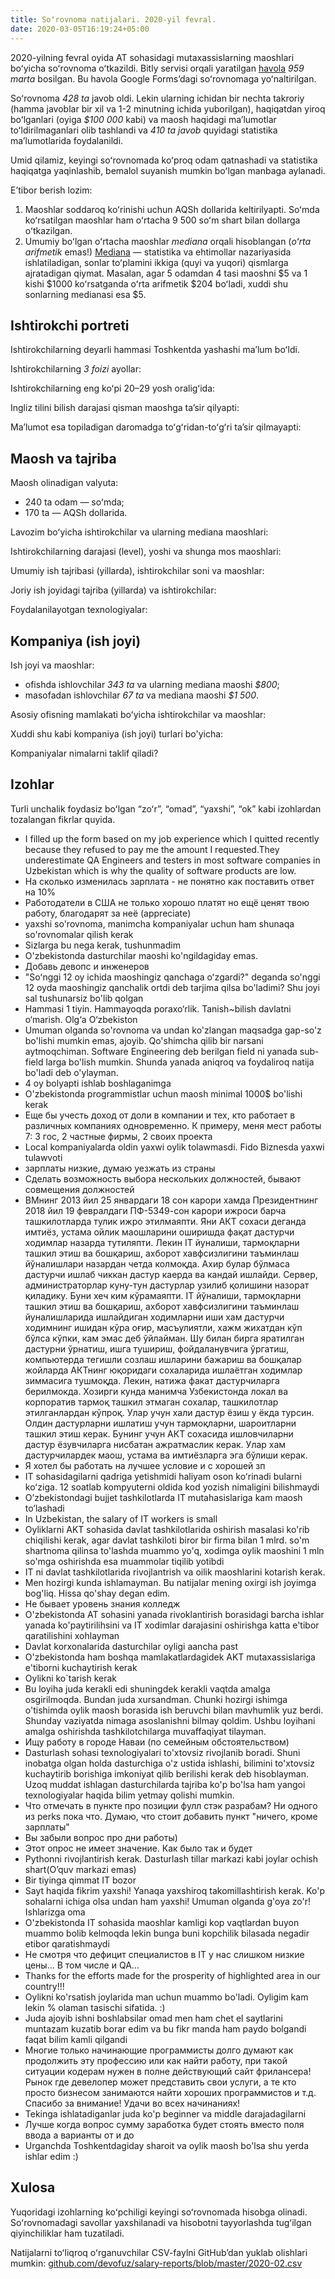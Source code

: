 ```yaml
---
title: Soʻrovnoma natijalari. 2020-yil fevral.
date: 2020-03-05T16:19:24+05:00
---
```


2020-yilning fevral oyida AT sohasidagi mutaxassislarning maoshlari boʻyicha soʻrovnoma oʻtkazildi. Bitly servisi orqali yaratilgan [havola](http://bit.ly/uzb-it-salaries-2020-02) _959 marta_ bosilgan. Bu havola Google Formsʼdagi soʻrovnomaga yoʻnaltirilgan.

<!-- prettier-ignore -->
Soʻrovnoma _428 ta_ javob oldi. Lekin ularning ichidan bir nechta takroriy (hamma javoblar bir xil va 1-2 minutning ichida yuborilgan), haqiqatdan yiroq boʻlganlari (oyiga _$100 000_ kabi) va maosh haqidagi maʼlumotlar toʻldirilmaganlari olib tashlandi va _410 ta javob_ quyidagi statistika maʼlumotlarida foydalanildi.

Umid qilamiz, keyingi soʻrovnomada koʻproq odam qatnashadi va statistika haqiqatga yaqinlashib, bemalol suyanish mumkin boʻlgan manbaga aylanadi.

Eʼtibor berish lozim:

1. Maoshlar soddaroq koʻrinishi uchun AQSh dollarida keltirilyapti. Soʻmda koʻrsatilgan maoshlar ham oʻrtacha 9 500 soʻm shart bilan dollarga oʻtkazilgan.
2. Umumiy boʻlgan oʻrtacha maoshlar _mediana_ orqali hisoblangan (_oʻrta arifmetik_ emas!) [Mediana](https://en.wikipedia.org/wiki/Median) — statistika va ehtimollar nazariyasida ishlatiladigan, sonlar toʻplamini ikkiga (quyi va yuqori) qismlarga ajratadigan qiymat. Masalan, agar 5 odamdan 4 tasi maoshni $5 va 1 kishi $1000 koʻrsatganda oʻrta arifmetik $204 boʻladi, xuddi shu sonlarning medianasi esa $5.

## Ishtirokchi portreti

Ishtirokchilarning deyarli hammasi Toshkentda yashashi maʼlum boʻldi.

<canvas id="chart-regions"></canvas>

<script>
    var ctx = document.getElementById('chart-regions').getContext('2d');
    var chart = new Chart(ctx, {
        type: 'horizontalBar',
        data: {
            labels: [
                'Andijon viloyati',
                'Buxoro viloyati',
                'Jizzax viloyati',
                'Qashqadaryo viloyati',
                'Navoiy viloyati',
                'Namangan viloyati',
                'Qoraqalpogʻiston Respublikasi',
                'Samarqand viloyati',
                'Surxandaryo viloyati',
                'Toshkent shahri',
                'Toshkent viloyati',
                'Fargʻona viloyati',
                'Xorazm viloyati'
            ],
            datasets: [{
                label: 'Ishtirokchilar',
                data: [4, 1, 2, 2, 1, 5, 2, 6, 2, 358, 10, 10, 7],
                borderWidth: 0,
                backgroundColor: '#708090'
            }]
        }
    });
</script>

Ishtirokchilarning _3 foizi_ ayollar:

<canvas id="chart-gender"></canvas>

<script>
    var ctx = document.getElementById('chart-gender').getContext('2d');
    var chart = new Chart(ctx, {
        type: 'pie',
        data: {
            labels: [
                'Ayollar',
                'Erkaklar'
            ],
            datasets: [{
                label: 'Ishtirokchilar',
                data: [13, 397],
                borderWidth: 0,
                backgroundColor: ['rgb(54, 162, 235)', 'rgb(255, 205, 86)']
            }]
        },
        options: {
            cutoutPercentage: 50
        }
    });
</script>

Ishtirokchilarning eng koʻpi 20–29 yosh oraligʻida:

<canvas id="chart-age-intervals"></canvas>

<script>
    var ctx = document.getElementById('chart-age-intervals').getContext('2d');
    var chart = new Chart(ctx, {
        type: 'pie',
        data: {
            labels: [
                '10—19 yosh',
                '20—29 yosh',
                '30—39 yosh',
                '40—49 yosh'
            ],
            datasets: [{
                label: 'Ishtirokchilar',
                data: [11, 271, 121, 7],
                borderWidth: 0,
                backgroundColor: ['rgb(54, 162, 235)', 'rgba(75, 192, 192)', 'rgba(153, 102, 255)', 'rgba(255, 159, 64)']
            }]
        },
        options: {
            cutoutPercentage: 50
        }
    });
</script>

Ingliz tilini bilish darajasi qisman maoshga taʼsir qilyapti:

<canvas id="chart-english-levels"></canvas>

<script>
    var ctx = document.getElementById('chart-english-levels').getContext('2d');
    var chart = new Chart(ctx, {
        type: 'bar',
        data: {
            labels: [
                'Beginner',
                'Intermediate',
                'Upper Intermediate',
                'Advanced'
            ],
            datasets: [{
                label: 'Maosh',
                data: [589, 800, 1053, 1000],
                borderWidth: 0,
                backgroundColor: ['rgb(54, 162, 235)', 'rgba(75, 192, 192)', 'rgba(153, 102, 255)', 'rgba(255, 159, 64)']
            }]
        }
    });
</script>

Maʼlumot esa topiladigan daromadga toʻgʻridan-toʻgʻri taʼsir qilmayapti:

<canvas id="chart-education"></canvas>

<script>
    var ctx = document.getElementById('chart-education').getContext('2d');
    var chart = new Chart(ctx, {
        type: 'bar',
        data: {
            labels: [
                'Oʻrta',
                'Kollej',
                'Yakunlanmagan oliy',
                'Oliy'
            ],
            datasets: [
                {
                    label: 'Ishtirokchilar',
                    data: [17, 34, 85, 274],
                    borderWidth: 0,
                    backgroundColor: ['rgb(54, 162, 235)', 'rgba(75, 192, 192)', 'rgba(153, 102, 255)', 'rgba(255, 159, 64)']
                },
                {
                    label: 'Maosh',
                    data: [1053, 500, 632, 905],
                    borderWidth: 0,
                    backgroundColor: ['rgb(54, 162, 235)', 'rgba(75, 192, 192)', 'rgba(153, 102, 255)', 'rgba(255, 159, 64)']
                }
            ]
        }
    });
</script>

## Maosh va tajriba

Maosh olinadigan valyuta:

- 240 ta odam — soʻmda;
- 170 ta — AQSh dollarida.

Lavozim boʻyicha ishtirokchilar va ularning mediana maoshlari:

<canvas id="chart-positions-and-salaries" style="height: 600px"></canvas>

<script>
    var ctx = document.getElementById('chart-positions-and-salaries').getContext('2d');
    var backgroundColors = ['#C09BD8', '#E6E4CE', '#646881', '#686963', '#EED7C5', '#E2856E', '#CDACA1', '#CD8987', '#F1BB87', '#ABE188', '#5B8E7D', '#564256', '#7BA098', '#423B0B', '#BFB7B6', '#2C0703', '#DA9F93', '#07393C'];
    var chart = new Chart(ctx, {
        type: 'horizontalBar',
        data: {
            labels: [
                'Automation Engineer',
                'Business Analyst',
                'CIO',
                'CTO, Director of Engineering',
                'Data Scientist',
                'Database Administrator',
                'Designer',
                'DevOps Engineer',
                'ERP/CRM',
                'Hardware Engineer',
                'Network Engineer',
                'Product Manager',
                'Project Manager',
                'QA Engineer',
                'Software Engineer',
                'System Administrator',
                'System Architect',
                'Team Lead'
            ],
            datasets: [
                {
                    label: 'Ishtirokchilar',
                    data: [1, 1, 1, 20, 8, 2, 30, 4, 3, 2, 2, 4, 13, 15, 258, 4, 14, 28],
                    borderWidth: 0,
                    backgroundColor: backgroundColors
                },
                {
                    label: 'Maosh',
                    data: [316, 526, 632, 1434, 895, 395, 1389, 1000, 1474, 1132, 868, 1105, 1053, 526, 795, 820, 487, 1126],
                    borderWidth: 0,
                    backgroundColor: backgroundColors
                }
            ]
        }
    });
</script>

Ishtirokchilarning darajasi (level), yoshi va shunga mos maoshlari:

<canvas id="chart-levels-and-salaries"></canvas>

<script>
    var ctx = document.getElementById('chart-levels-and-salaries').getContext('2d');
    var chart = new Chart(ctx, {
        type: 'horizontalBar',
        data: {
            labels: [
                'Junior',
                'Middle',
                'Senior',
                'Lead'
            ],
            datasets: [
                {
                    label: 'Ishtirokchilar',
                    data: [76, 188, 108, 35],
                    borderWidth: 0,
                    backgroundColor: '#E55934'
                },
                {
                    label: 'Yosh',
                    data: [23, 25, 30, 32],
                    borderWidth: 0,
                    backgroundColor: '#7871AA'
                },
                {
                    label: 'Maosh',
                    data: [316, 750, 1298, 1600],
                    borderWidth: 0,
                    backgroundColor: '#5BC0EB'
                }
            ]
        }
    });
</script>

Umumiy ish tajribasi (yillarda), ishtirokchilar soni va maoshlar:

<canvas id="chart-experience-and-salaries"></canvas>

<script>
    var ctx = document.getElementById('chart-experience-and-salaries').getContext('2d');
    var chart = new Chart(ctx, {
        type: 'horizontalBar',
        data: {
            labels: [
                '<1',
                '1-3',
                '3-5',
                '5-7',
                '7-10',
                '>10'
            ],
            datasets: [
                {
                    label: 'Ishtirokchilar',
                    data: [41, 135, 81, 46, 52, 55],
                    borderWidth: 0,
                    backgroundColor: '#E55934'
                },
                {
                    label: 'Maosh',
                    data: [316, 526, 947, 1076, 1316, 1579],
                    borderWidth: 0,
                    backgroundColor: '#5BC0EB'
                }
            ]
        }
    });
</script>

Joriy ish joyidagi tajriba (yillarda) va ishtirokchilar:

<canvas id="chart-experience-at-current-company"></canvas>

<script>
    var ctx = document.getElementById('chart-experience-at-current-company').getContext('2d');
    var chart = new Chart(ctx, {
        type: 'horizontalBar',
        data: {
            labels: [
                '<1',
                '1-3',
                '3-5',
                '5-7',
                '7-10',
                '>10'
            ],
            datasets: [
                {
                    label: 'Ishtirokchilar',
                    data: [168, 153, 45, 17, 19, 8],
                    borderWidth: 0,
                    backgroundColor: '#E55934'
                },
                {
                    label: 'Maosh',
                    data: [526, 1000, 1158, 1579, 1000, 1053],
                    borderWidth: 0,
                    backgroundColor: '#5BC0EB'
                }
            ]
        }
    });
</script>

Foydalanilayotgan texnologiyalar:

<canvas id="chart-technologies" style="height: 700px"></canvas>

<script>
    var ctx = document.getElementById('chart-technologies').getContext('2d');
    var chart = new Chart(ctx, {
        type: 'horizontalBar',
        data: {
            labels: [
                'PHP',
                'Frontend Development (JavaScript/TypeScript)',
                'Web (HTML/CSS)',
                'C#/.NET',
                'Java/Scala',
                'iOS (Swift/Objective C)',
                'C/C++',
                'Game Development (Unity/Unreal Engine)',
                'SQL/PL-SQL',
                'Python',
                'Selenium',
                'Cordova',
                'Ionic',
                '1C',
                'Vue.js',
                'AWS',
                'Ruby',
                'Delphi',
                'Android (Kotlin/Java)',
                'MERN',
                'Golang',
                'React',
                'React Native',
                'Flutter',
                'Cisco',
                'Node.js',
                'ActionScript3',
                'ABAP',
                'Clojure',
                'Dart',
                'IIS',
                'Yii 2',
                'Django',
                'Qt Framework'
            ],
            datasets: [
                {
                    label: 'Ovozlar',
                    data: [92, 141, 158, 56, 91, 34, 34, 3, 102, 75, 1, 1, 1, 1, 1, 1, 1, 3, 63, 1, 12, 4, 2, 1, 1, 6, 1, 4, 1, 1, 1, 1, 1, 1],
                    borderWidth: 0,
                    backgroundColor: '#7F96FF'
                }
            ]
        }
    });
</script>

## Kompaniya (ish joyi)

Ish joyi va maoshlar:

<!-- prettier-ignore -->
- ofishda ishlovchilar _343 ta_ va ularning mediana maoshi _$800_;
- masofadan ishlovchilar _67 ta_ va mediana maoshi _$1 500_.

Asosiy ofisning mamlakati boʻyicha ishtirokchilar va maoshlar:

<canvas id="chart-office-locations-and-salaries"></canvas>

<script>
    var ctx = document.getElementById('chart-office-locations-and-salaries').getContext('2d');
    var backgroundColors = ['#C09BD8', '#E6E4CE', '#646881', '#686963', '#EED7C5', '#E2856E', '#CDACA1', '#CD8987', '#F1BB87', '#ABE188', '#5B8E7D'];
    var chart = new Chart(ctx, {
        type: 'horizontalBar',
        data: {
            labels: [
                'Freelance', 
                'Yevropa', 
                'Isroil', 
                'Malaysia', 
                'BAA', 
                'Rossiya Federatsiyasi', 
                'Singapur', 
                'MDH', 
                'AQSh', 
                'Oʻzbekiston', 
                'Janubiy Koreya'
            ],
            datasets: [
                {
                    label: 'Ishtirokchilar',
                    data: [1, 30, 1, 7, 1, 23, 2, 3, 40, 298, 4],
                    borderWidth: 0,
                    backgroundColor: backgroundColors
                },
                {
                    label: 'Maosh',
                    data: [1579, 1487, 900, 900, 1000, 1200, 1705, 1474, 1842, 658, 1050],
                    borderWidth: 0,
                    backgroundColor: backgroundColors
                }
            ]
        }
    });
</script>

Xuddi shu kabi kompaniya (ish joyi) turlari bo'yicha:

<canvas id="chart-company-type-and-salaries"></canvas>

<script>
    var ctx = document.getElementById('chart-company-type-and-salaries').getContext('2d');
    var chart = new Chart(ctx, {
        type: 'horizontalBar',
        data: {
            labels: [
                'Outsourcing', 
                'Outstaffing', 
                'Davlat tashkiloti', 
                'Mahsulotga yoʻnaltirilgan', 
                'Xizmat koʻrsatuvchi', 
                'Startap'
            ],
            datasets: [
                {
                    label: 'Ishtirokchilar',
                    data: [71, 25, 75, 134, 18, 87],
                    borderWidth: 0,
                    backgroundColor: '#685762'
                },
                {
                    label: 'Maosh',
                    data: [1200, 842, 632, 903, 579, 800],
                    borderWidth: 0,
                    backgroundColor: '#9B9987'
                }
            ]
        }
    });
</script>

Kompaniyalar nimalarni taklif qiladi?

<canvas id="chart-benefits"></canvas>

<script>
    var ctx = document.getElementById('chart-benefits').getContext('2d');
    var chart = new Chart(ctx, {
        type: 'horizontalBar',
        data: {
            labels: [
                'Ofisda kofe, choy, pechenye',
                'Zarur texnika kompaniya hisobidan qoplanadi',
                'Yoʻlkira haqi qoplanadi: ommaviy transport yoki benzin',
                'Tugallangan loyihalardan bonus beriladi',
                'Ofisda ovqatlanish (tushlik)',
                'Masofadan ishlash imkoniyati',
                'Sportga chiqimlar qoplanadi (fitnes, basseyn)',
                'Aksiya yoki opsionlar beriladi',
                'Boshqa shahar yoki davlatga koʻchish uchun yordam beriladi'
            ],
            datasets: [
                {
                    label: 'Ovozlar',
                    data: [196, 229, 39, 115, 96, 141, 53, 45, 46],
                    borderWidth: 0,
                    backgroundColor: '#F68E5F'
                }
            ]
        }
    });
</script>

## Izohlar

Turli unchalik foydasiz boʻlgan “zoʻr”, “omad”, “yaxshi”, “ok” kabi izohlardan tozalangan fikrlar quyida.

<!-- prettier-ignore -->
- I filled up the form based on my job experience which I quitted recently because they refused to pay me the amount I requested.They underestimate QA Engineers and testers in most software companies in Uzbekistan which is why the quality of software products are low.
- На сколько изменилась зарплата - не понятно как поставить ответ на 10%
- Работодатели в США не только хорошо платят но ещё ценят твою работу, благодарят за неё (appreciate)
- yaxshi so'rovnoma, manimcha kompaniyalar uchun ham shunaqa so'rovnomalar qilish kerak
- Sizlarga bu nega kerak, tushunmadim
- O'zbekistonda dasturchilar maoshi ko'ngildagiday emas.
- Добавь девопс и инженеров
- "Soʻnggi 12 oy ichida maoshingiz qanchaga oʻzgardi?" deganda so'nggi 12 oyda maoshingiz qanchalik ortdi deb tarjima qilsa bo'ladimi? Shu joyi sal tushunarsiz bo'lib qolgan
- Hammasi 1 tiyin. Hammayoqda poraxo‘rlik. Tanish~bilish davlatni o‘marish. Olg‘a O‘zbekiston
- Umuman olganda so'rovnoma va undan ko'zlangan maqsadga gap-so'z bo'lishi mumkin emas, ajoyib. Qo'shimcha qilib bir narsani aytmoqchiman. Software Engineering deb berilgan field ni yanada sub-field larga bo'lish mumkin. Shunda yanada aniqroq va foydaliroq natija bo'ladi deb o'ylayman.
- 4 oy bolyapti ishlab boshlaganimga
- O'zbekistonda programmistlar uchun maosh minimal 1000$ bo'lishi kerak
- Еще бы учесть доход от доли в компании и тех, кто работает в различных компаниях одновременно. К примеру, меня мест работы 7: 3 гос, 2 частные фирмы, 2 своих проекта
- Local kompaniyalarda oldin yaxwi oylik tolawmasdi. Fido Biznesda yaxwi tulawvoti
- зарплаты низкие, думаю уезжать из страны
- Сделать возможность выбора нескольких должностей, бывают совмещения должностей
- ВМнинг 2013 йил 25 январдаги 18 сон карори хамда Президентнинг 2018 йил 19 февралдаги ПФ-5349-сон карори ижроси барча ташкилотларда тулик ижро этилмаяпти. Яни АКТ сохаси деганда имтиёз, устама ойлик маошларини оширишда фақат дастурчи ходимлар назарда тутиляпти. Лекин IT йуналиши, тармоқларни ташкил этиш ва бошқариш, ахборот хавфсизлигини таъминлаш йўналишлари назардан четда колмоқда. Ахир булар бўлмаса дастурчи ишлаб чиккан дастур каерда ва кандай ишлайди. Сервер, администраторлар куну-тун дастурлар узилиб қолишини назорат қиладику. Буни хеч ким кўрамаяпти.
  IT йўналиши, тармоқларни ташкил этиш ва бошқариш, ахборот хавфсизлигини таъминлаш йуналишларида ишлайдиган ходимларни иши хам дастурчи ходимнинг ишидан кўра оғир, масъулиятли, хажм жихатдан кўп бўлса кўпки, кам эмас деб ўйлайман. Шу билан бирга яратилган дастурни ўрнатиш, ишга тушириш, фойдаланувчига ўргатиш, компьютерда тегишли созлаш ишларини бажариш ва бошқалар жойларда АКТнинг юқоридаги сохаларида ишлаётган ходимлар зиммасига тушмоқда. Лекин, натижа факат дастурчиларга берилмокда.
  Хозирги кунда манимча Узбекистонда локал ва корпоратив тармоқ ташкил этмаган сохалар, ташкилотлар этилганлардан кўпроқ. Улар учун хали дастур ёзиш у ёкда турсин. Олдин дастурларни ишлатиш учун тармоқларни, шароитларни ташкил этиш керак.
  Бунинг учун АКТ сохасида ишловчиларни дастур ёзувчиларга нисбатан ажратмаслик керак. Улар хам дастурчилардек маош, устама ва имтиёзларга эга бўлиши керак.
- Я хотел бы работать на лучшее условие и с хорошей зп
- IT sohasidagilarni qadriga yetishmidi haliyam oson koʻrinadi bularni koʻziga. 12 soatlab kompyuterni oldida kod yozish nimaligini bilishmaydi
- Oʼzbekistondagi bujjet tashkilotlarda IT mutahasislariga kam maosh toʼlashadi
- In Uzbekistan, the salary of IT workers is small
- Oyliklarni AKT sohasida davlat tashkilotlarida oshirish masalasi ko'rib chiqilishi kerak, agar davlat tashkiloti biror bir firma bilan 1 mlrd. so'm shartnoma qilinsa to'lashda muammo yo'q, xodimga oylik maoshini 1 mln so'mga oshirishda esa muammolar tiqilib yotibdi
- IT ni davlat tashkilotlarida rivojlantrish va oilik maoshlarini kotarish kerak.
- Men hozirgi kunda ishlamayman. Bu natijalar mening oxirgi ish joyimga bog'liq. Hissa qo'shay degan edim.
- Не бывает уровень знания колледж
- O'zbekistonda AT sohasini yanada rivoklantirish borasidagi barcha ishlar yanada ko'paytirilihsini va IT xodimlar darajasini oshirishga katta e'tibor qaratilishini xohlayman
- Davlat korxonalarida dasturchilar oyligi aancha past
- O'zbekistonda ham boshqa mamlakatlardagidek AKT mutaxassislariga e'tiborni kuchaytirish kerak
- Oylikni ko`tarish kerak
- Bu loyiha juda kerakli edi shuningdek kerakli vaqtda amalga osgirilmoqda. Bundan juda xursandman. Chunki hozirgi ishimga o'tishimda oylik maosh borasida ish beruvchi bilan mavhumlik yuz berdi. Shunday vaziyatda nimaga asoslanishni bilmay qoldim. Ushbu loyihani amalga oshirishda tashkilotchilarga muvaffaqiyat tilayman.
- Ищу работу в городе Наваи (по семейным обстоятельством)
- Dasturlash sohasi texnologiyalari to'xtovsiz rivojlanib boradi. Shuni inobatga olgan holda dasturchiga o'z ustida ishlashi, bilimini to'xtovsiz kuchaytirib borishiga imkoniyat qilib berilishi kerak deb hisoblayman. Uzoq muddat ishlagan dasturchilarda tajriba ko'p bo'lsa ham yangoi texnologiyalar haqida bilim yetmay qolishi mumkin.
- Что отмечать в пункте про позиции фулл стэк разрабам? Ни одного из perks пока что. Думаю, что стоит добавить пункт "ничего, кроме зарплаты"
- Вы забыли вопрос про дни работы)
- Этот опрос не имеет значение. Как было так и будет
- Pythonni rivojlantirish kerak. Dasturlash tillar markazi kabi joylar ochish shart(O’quv markazi emas)
- Bir tiyinga qimmat IT bozor
- Sayt haqida fikrim yaxshi! Yanaqa yaxshiroq takomillashtirish kerak. Ko'p sohalarni ichiga olsa undan ham yaxshi! Umuman olganda g'oya zo'r! Ishlarizga oma
- O'zbekistonda IT sohasida maoshlar kamligi kop vaqtlardan buyon muammo bolib kelmoqda lekin bunga buni kopchilik bilasada negadir etibor qaratishmaydi
- Не смотря что дефицит специалистов в IT у нас слишком низкие цены... В том числе и QA...
- Thanks for the efforts made for the prosperity of highlighted area in our country!!!
- Oylikni ko'rsatish joylarida man uchun muammo bo'ladi. Oyligim kam lekin % olaman tasischi sifatida. :)
- Juda ajoyib ishni boshlabsilar omad men ham chet el saytlarini muntazam kuzatib borar edim va bu fikr manda ham paydo bolgandi faqat bilim kamli qilgandi
- Многие только начинающие программисты долго думают как продолжить эту профессию или как найти работу, при такой ситуации кодерам нужен в полне действующий сайт фрилансера! Рынок где девелопер может представить свои услуги, а те кто просто бизнесом занимаются найти хороших программистов и т.д. Спасибо за внимание! Удачи во всех начинаниях!
- Tekinga ishlatadiganlar juda ko'p beginner va middle darajadagilarni
- Лучше когда вопрос сумму заработка будет стоять вместо поля ввода а варианты от и до
- Urganchda Toshkentdagiday sharoit va oylik maosh bo'lsa shu yerda ishlar edim :)

## Xulosa

Yuqoridagi izohlarning koʻpchiligi keyingi soʻrovnomada hisobga olinadi. Soʻrovnomadagi savollar yaxshilanadi va hisobotni tayyorlashda tugʻilgan qiyinchiliklar ham tuzatiladi.

Natijalarni toʻliqroq oʻrganuvchilar CSV-faylni GitHubʼdan yuklab olishlari mumkin: [github.com/devofuz/salary-reports/blob/master/2020-02.csv](https://github.com/devofuz/salary-reports/blob/master/2020-02.csv)
